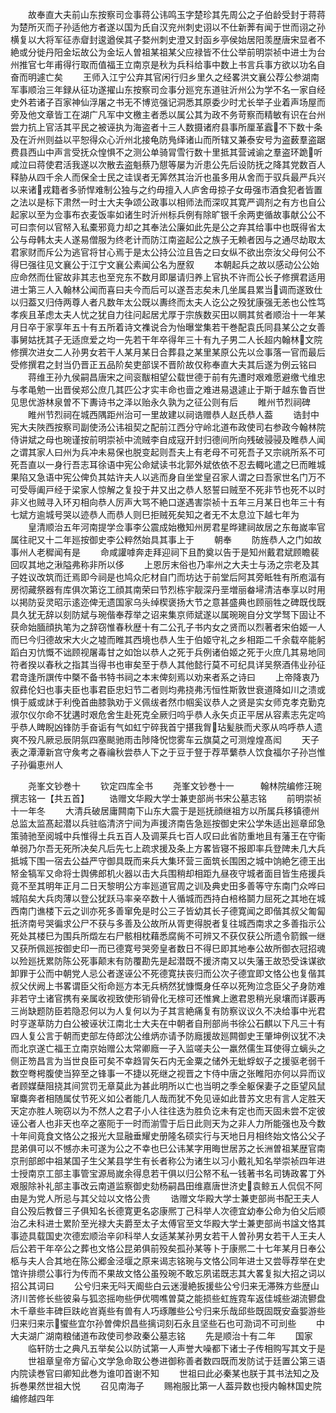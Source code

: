 <!-- { "loadSidebar": true } -->
　　故奉直大夫前山东按察司佥事蒋公讳鸣玉字楚珍其先周公之子伯龄受封于蒋蒋为楚所灭而子孙适他方者遂以国为氏自汉兖州刺史诩以不仕新莾有闻于世而诩之孙横复以大将军征赤睂封逡遒侯其子婺州刺史澄又封函乡亭侯始居阳羡歴唐宋显者不絶或分徙丹阳金坛故公为金坛人曽祖某祖某父应禄皆不仕公举前明崇祯中进士为台州推官七年甫得行取而值福王立南京是秋为兵科给事中数上书言兵事方欲以功名自奋而明遽亡矣
　　王师入江宁公弃其官闲行归乡里久之经畧洪文襄公荐公参湖南军事顺治三年録从征功遂擢山东按察司佥事分廵兖东道驻沂州公为学不名一家自经史外若诸子百家神仙浮屠之书无不博览强记洞悉其原委少时尤长举子业着声场屋而旁及他文章皆工在湖广凡军中文檄主者悉以属公其为政不务苛察而精敏有识在台州尝力抗上官活其平民之被诬执为海盗者十三人数摄诸府县事所厘革蠧不下数十条及在沂州则益以平恕得众心沂州北接龟防鳬绎诸山而所辖又兼泰安号为盗薮羣盗踞费县西山中声言受抚众惶惧不之测公单骑冐雪行数十里抵其营诫谕之羣盗环跪听咸泣曰蒋使君活我遂以次散去盗魁蔡乃憇等屡为沂患公先后设防抚之降其党数百人释胁从四千余人而保全士民之诖误者无筭然其治沂也虽多用从舍而于驭兵最严兵兴以来诸戎籍者多骄悍难制公独与之约毋擅入人庐舍毋掠子女毋强市酒食犯者皆置之法以是标下肃然一时士大夫争颂公政事以相师法而深叹其寛严调剂之有方也自公起家以至为佥事布衣麦饭率如诸生时沂州标兵例有除旷银千余两吏循故事献公公不可曰柰何以官帑入私橐邪竟力却之其奉法公廉如此先是公之弃其给事中也既得省太公与母韩太夫人遂易僧服为终老计而防江南盗起公之族子无赖者因与之通尽劫取太君家财而斥公为逃官将甘心焉于是太公持公泣且告之曰女纵不欲出奈汝父母何公不得巳强往见文襄公于江宁文襄公素闻公名为歴叙
　　本朝起兵之故以感动公公始应命然而仕宦故非其志也至兖东不数月即屡请归养上官执不许而公长子修撰君适用进士第三人入翰林公闻而喜曰夫今而后可以遂吾志矣未几坐属县累当调而遂致仕以归葢又归侍两尊人者凡数年太公既以夀终而太夫人讫公之殁犹康强无恙也公性笃孝疾且革虑太夫人忧之犹自力往问起居尤厚于宗族数买田以赒其贫者顺治十一年某月日卒于家享年五十有五所着诗文襍说合为怡曝堂集若干巻配袁氏同县某公之女善事舅姑抚其子无适庶爱之均一先若干年卒得年三十有九子男二人长超内翰林文院修撰次进女二人孙男女若干人某月某日合葬县之某里某原公先以佥事落一官而最后受修撰君之封当仍晋正五品阶矣吏部误不晋阶故仅称奉直大夫其后遂为例云铭曰
　　蒋维王孙九侯嗣昌唐宋之间衮黻相望公载世德于前有先遭时艰难愿避缴弋维忠与孝黾勉一出晋侯郑公庶几其匹公才实丰命也啬之难进易退遽止于斯于越东鲁百世见思优游林泉曽不下夀诗书之泽以贻永久孰为之征公则有后
　　睢州节烈祠碑
　　睢州节烈祠在城西隅距州治可一里故建以祠诰赠恭人赵氏恭人葢
　　诰封中宪大夫陜西按察司副使汤公讳祖契之配前江西分守岭北道布政使司右参政今翰林院侍讲斌之母也琬谨按前明崇祯中流贼李自成寇开封归德间所向残破骎骎及睢恭人闻之谓其家人曰州为兵冲未易保也脱变起则吾夫上有老母不可死吾子又宗祧所系不可死吾直以一身行吾志耳徐语中宪公命斌读书北郭外斌依依不忍去輙叱遣之巳而睢城果陷又急语中宪公俾负其姑许夫人以逃而身自坐堂皇召家人谓之曰吾家世名门万不可受辱阖戸经于梁家人惊解之复投于井又出之恭人怒誓曰贼至不死非节也死不以时非义也贼寻入环刃相向恭人厉声大骂不絶口遂遇害崇祯十五年三月某日也年三十有七斌方逾城号哭以迹恭人而恭人则巳拒贼死矣知之者无不太息泣下越七年为
　　皇清顺治五年河南提学佥事李公震成始檄知州房君星晔建祠故居之东毎嵗率官属往祀又十二年廵按御史李公粹然始具其事上于
　　朝奉
　　防旌恭人之门如故事州人老穉闻有是
　　命咸讙嘑奔走拜迎祠下且酌奠以告于是知州戴君斌顾瞻裴回叹其地之湫隘弗称非所以侈
　　上恩厉末俗也乃率州之大夫士与汤之宗老及其子姓议改筑而迁焉即今祠是也鸠众庀材自门而坊达于前堂后阿其旁眡牲有所庖湢有房彻藏祭器有库俱次第讫工顔其南荣曰节烈栋宇靓深丹垩増丽畚埽清洁奉享以时用以掲防妥灵昭示逺迩俾无遗国家乌头绰楔褒扬大节之意甚盛典也顾丽牲之碑既伐既具久犹无辞以刻防斌与琬偕奉荐举之诏来集京师斌遂以属琬琬自分文学驽下固让不获命始腼顔执笔为之辞窃惟春秋歴十有二公孔子书内女之贤而以烈著者宋伯姬一人而巳今归德故宋大火之墟而睢其西境也恭人生于伯姬守礼之乡相距二千余载卒能躬蹈白刃忼慨不诎顾视屠毒甘之如饴以恭人之死于兵例诸伯姬之死于火庶几其易地同符者揆以春秋之指其当得书也审矣至于恭人其他懿行莫不可纪具详吴祭酒伟业孙征君竒逢所譔传中槩不备书特书祠之本末俾刻焉以劝来者系之诗曰
　　上帝降衷乃叙彞伦妇也事夫臣也事君臣忠妇节二者则均弗挠弗汚恒性斯敦世衰道降如川之溃或惧于威或訹于利俛首曲膝孰劝于义佩绂者然巾帼奚议恭人之贤是实女师克孝克勤克淑尔仪尔命不犹遘时艰危舍生赴死克全厥归呜乎恭人永矢贞正平居从容素志先定呜乎恭人睥睨凶锋防手奋诟有气如虹宁碎我首宁揕我胷玷髪肤而犬豕从呜呼恭人遗爽不殁凡厥忌辰阴氛四塞颷驰雨击陟降怳惚雾车云旗莫之可测煌煌髙闳
　　天子表之潭潭新宫守矦考之春禴秋尝恭人下之于豆于豋于荐苹蘩恭人饮食福尔子孙岂惟子孙徧恵州人









　　尧峯文钞巻十
　　钦定四库全书
　　尧峯文钞巻十一　　　翰林院编修汪琬撰志铭一【共五首】
　　诰赠文华殿大学士兼吏部尚书宋公墓志铭
　　前明崇祯十一年冬
　　大清兵破居庸闗南下山东大震于是廵抚顔继祖方以所属兵移镇德州总监太监髙起潜以兵驻临清济宁间为声援济南告急廵按御史宋公学朱适出廵章邱急策骑驰至阅城中兵惟得土兵五百人及调莱兵七百人叹曰此省防重地且有藩王在守衞单弱乃尔吾无死所决矣凡后先七上疏求援及条上方畧皆寝不报即率兵登陴未几大兵抵城下围一宿去公益严守御具既而来兵大集环营三面筑长围困之城中饷絶乞德王出帑金犒军又命将士舆佛郎机火器以击大兵围稍却相距九昼夜守城者面目皆生疮援兵竟不至其明年正月二日天黎明公方率廵道官周之训及典史田多善等守东南门众哗曰城陷矣大兵肉薄以登公犹跃马率亲卒数十人循城而西持白棓格鬬力屈死之其地在城西南门谯楼下云之训亦死多善窜免是时公三子皆幼其长子德寛闻之即偕其叔父匍匐扺济南号哭徧求公尸不获与多善及公故所从胥吏得脱者复往城西南求之多善指示公死处其楼巳为围兵所燬左右尸骸相枕藉悉腐胔不可辨又不获仅获公所遗令箭鍭一继又获所佩廵按御史印一而已德寛号哭旁皇者数日不得巳即其地奉公故所御衣冠招魂以殓廵抚累防陈公死事颠末有防覆勘先是起潜既不援济南又以失藩王故恐受诛谋欲卸罪于公而中朝党人忌公者遂诬公不死德寛扶丧归而公次子德宜即文恪公也复偕其叔父伏阙上书畧谓臣父衔命廵方本无兵柄然犹慷慨身任卒以死殉泣念臣父孑身防难非若守土诸官携有亲属收视致使形销骨化无榇可还惟兾上邀君恩稍光泉壤而详覈再三尚缺题防臣若隐忍何以为人复何以为子其言絶痛复有防察议议久不决给事中光君时亨遂草防力白公被诬状江南北士大夫在中朝者自刑部尚书徐公石麒以下凡三十有四人复公言于朝而吏部左侍郎沈公维炳亦请予防廕援故廵闗御史王肇坤例议犹不决而北京遂亡福王立南京始赠公太常卿廕一子入监嗟夫公一羸然儒生耳使得立螭头之侧正笏昌言为当世良臣可矣不幸趋冐矢石内无金粟之储外无蚍蜉蚁子之援驱老弱千数空弮枵腹使当猝至之锋事一不捷以死继之视晋之卞侍中唐之张睢阳亦何以异而议者顾媒蘖阻挠其间赏罚无章莫此为甚此明所以亡也当明之季全躯保妻子之臣望风鼠窜麋奔者相随属仗节死义如公者能几人哉而犹不免见诬如此昔苏文忠有言人定胜天天定亦胜人琬窃以为不然人之君子小人往往迭为胜负讫未有定也而天固未尝不定彼诬公者人也非天也卒之塞阨于一时而湔雪于后日此则天为之非人力所能强也及今数十年间竟食文恪公之报光大显融垂耀史册隆名硕实行与天地日月相终始文恪公父子昆弟俱可以不憾亦未可遂为公之不幸也巳公讳某字用晦世居苏之长洲曽祖某歴官南京刑部郎中祖某国子生父某县学生有长者称公为诸生以习小戴礼知名举崇祯四年进士授南京工部主事管宝源局嵗余得息若干俱以归公帑不私一钱著书名司铸政畧丁外艰服除补礼部主事改云南道监察御史劾杨嗣昌田维嘉唐世济史袁鲸五人侃侃不阿由是为党人所忌与其父竝以文恪公贵
　　诰赠文华殿大学士兼吏部尚书配王夫人自公殁后教督三子俱知名长德寛更名宓康熈丁己科举人次德宜幼奉公命为伯父后顺治乙未科进士累阶至光禄大夫爵至太子太傅官至文华殿大学士兼吏部尚书諡文恪其事迹具载国史次德宏顺治辛卯科举人女适某某孙男女若干人曽孙男女若干人王夫人后公若干年卒公之葬也文恪公昆弟俱前殁矣孤孙某等卜于康熈二十七年某月日奉公柩与夫人合其地在陈公郷金泾堰之原来谒志铭琬与文恪公同年进士又尝辱荐举在史馆许排缵公事行为传而不果故文恪公虽殁琬不敢忘夙诺既志其大畧复拟大招之词以招公其词曰
　　公兮归来无呌天阍些白云迷漫絶扳援些公兮归来无滞殊方些歴山济川苦修长些彼枭与狐恣摇吻些伊优啁噍曽莫之能损些虹旌霓车返佳城些湖流鬰盘木千章些丰碑巨趺屹岧嶤些有兽有人巧琢雕些公兮归来乐哉邱些既固既安盍媐游些归来归来示蠁些宜尔孙曽俾炽昌些摛词刻石永且坚些石也可泐词不可刓些
　　中大夫湖广湖南粮储道布政使司参政秦公墓志铭
　　先是顺治十有二年
　　国家
　　临轩防士之典凡五举矣公以防试第一人声誉大噪都下诸士子传相购写其文于是
　　世祖章皇帝方留心文学急命取公巻进御称善者数四既而发防试于廷置公第三语内院读巻官曰卿知此巻为谁叩首谢不知
　　世祖曰此必秦某也朕于其书法知之及拆巻果然世祖大悦
　　召见南海子
　　赐袍服比第一人葢异数也授内翰林国史院编修越四年
